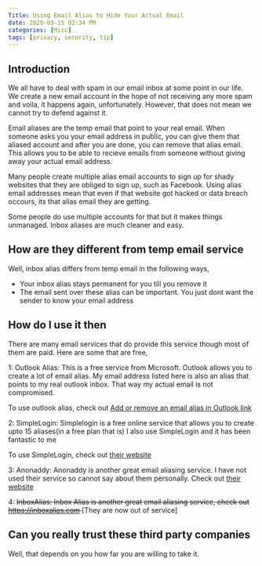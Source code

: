 ```yaml
---
Title: Using Email Alias to Hide Your Actual Email
date: 2020-03-15 02:34 PM
categories: [Misc]
tags: [privacy, security, tip]
---
```


## Introduction
We all have to deal with spam in our email inbox at some point in our life. We create a new email account in the hope of not receiving any more spam and voila, it happens again, unfortunately. However, that does not mean we cannot try to defend against it.

Email aliases are the temp email that point to your real email. When someone asks you your email address in public, you can give them that aliased account and after you are done, you can remove that alias email. This allows you to be able to recieve emails from someone without giving away your actual email address.

Many people create multiple alias email accounts to sign up for shady websites that they are obliged to sign up, such as Facebook. Using alias email addresses mean that even if that website got hacked or data breach occours, its that alias email they are getting.

Some people do use multiple accounts for that but it makes things unmanaged. Inbox aliases are much cleaner and easy.

## How are they different from temp email service
Well, inbox alias differs from temp email in the following ways,
* Your inbox alias stays permanent for you till you remove it
* The email sent over these alias can be important. You just dont want the sender to know your email address

## How do I use it then

There are many email services that do provide this service though most of them are paid. Here are some that are free,

1: Outlook Alias: This is a free service from Microsoft. Outlook allows you to create a lot of email alias. My email address listed here is also an alias that points to my real outlook inbox. That way my actual email is not compromised.

To use outlook alias, check out [Add or remove an email alias in Outlook link](https://support.microsoft.com/en-us/office/add-or-remove-an-email-alias-in-outlook-com-459b1989-356d-40fa-a689-8f285b13f1f2)

2: SimpleLogin: Simplelogin is a free online service that allows you to create upto 15 aliases(in a free plan that is) I also use SimpleLogin and it has been fantastic to me

To use SimpleLogin, check out [their website](https://simplelogin.io)

3: Anonaddy: Anonaddy is another great email aliasing service. I have not used their service so cannot say about them personally. Check out [their website](https://anonaddy.com)

4: <s> InboxAlias: Inbox Alias is another great email aliasing service, check out https://inboxalias.com </s> [They are now out of service]

## Can you really trust these third party companies
Well, that depends on you how far you are willing to take it.